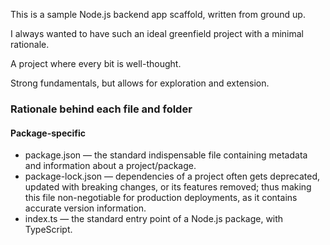 This is a sample Node.js backend app scaffold, written from ground up. 

I always wanted to have such an ideal greenfield project with a minimal rationale.

A project where every bit is well-thought.

Strong fundamentals, but allows for exploration and extension.

### Rationale behind each file and folder
#### Package-specific
- package.json — the standard indispensable file containing metadata and information about a project/package.
- package-lock.json — dependencies of a project often gets deprecated, updated with breaking changes, or its features removed; thus making this file non-negotiable for production deployments, as it contains accurate version information.
- index.ts — the standard entry point of a Node.js package, with TypeScript.

